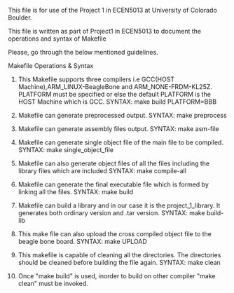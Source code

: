 This file is for use of the Project 1 in ECEN5013 at University of Colorado Boulder.

This file is written as part of Project1 in ECEN5013 to document the operations and syntax of Makefile

Please, go through the below mentioned guidelines.

Makefile Operations & Syntax

1. This Makefile supports three compilers i.e GCC(HOST Machine),ARM_LINUX-BeagleBone and ARM_NONE-FRDM-KL25Z.
   PLATFORM must be specified or else the default PLATFORM is the HOST Machine which is GCC.
   SYNTAX: make build PLATFORM=BBB
   
2. Makefile can generate preprocessed output.
   SYNTAX: make preprocess
   
3. Makefile can generate assembly files output. 
   SYNTAX: make asm-file
   
4. Makefile can generate single object file of the main file to be compiled.
   SYNTAX: make single_object_file
   
5. Makefile can also generate object files of all the files including the library files which are included
   SYNTAX: make compile-all

6. Makefile can generate the final executable file which is formed by linking all the files.
   SYNTAX: make build

7. Makefile can build a library and in our case it is the project_1_library. It generates both ordinary version and .tar version.
   SYNTAX: make build-lib

8. This make file can also upload the cross compiled object file to the beagle bone board.
   SYNTAX: make UPLOAD

9. This makefile is capable of cleaning all the directories. The directories should be cleaned before building the file again.
   SYNTAX: make clean

10. Once "make build" is used, inorder to build on other compiler "make clean" must be invoked.
